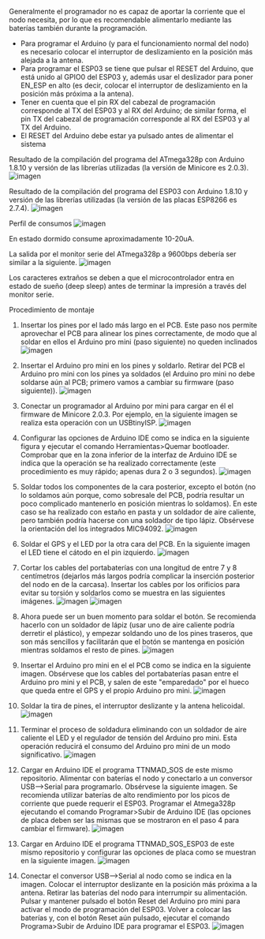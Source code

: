 Generalmente el programador no es capaz de aportar la corriente que el nodo necesita, por lo que es recomendable alimentarlo mediante las baterías también durante la programación.
- Para programar el Arduino (y para el funcionamiento normal del nodo) es necesario colocar el interruptor de deslizamiento en la posición más alejada a la antena.
- Para programar el ESP03 se tiene que pulsar el RESET del Arduino, que está unido al GPIO0 del ESP03 y, además usar el deslizador para poner EN_ESP en alto (es decir, colocar el interruptor de deslizamiento en la posición más próxima a la antena).
- Tener en cuenta que el pin RX del cabezal de programación corresponde al TX del ESP03 y al RX del Arduino; de similar forma, el pin TX del cabezal de programación corresponde al RX del ESP03 y al TX del Arduino. 
- El RESET del Arduino debe estar ya pulsado antes de alimentar el sistema

Resultado de la compilación del programa del ATmega328p con Arduino 1.8.10 y versión de las librerías utilizadas (la versión de Minicore es 2.0.3).
![imagen](https://user-images.githubusercontent.com/52624907/134652531-3c782e80-79ed-4b29-9e56-d59d169ad6dc.png)

Resultado de la compilación del programa del ESP03 con Arduino 1.8.10 y versión de las librerías utilizadas (la versión de las placas ESP8266 es 2.7.4).
![imagen](https://user-images.githubusercontent.com/52624907/136376825-1e3f0aeb-a2c3-45ee-8378-6d923f4e4e44.png)


Perfil de consumos
![imagen](https://user-images.githubusercontent.com/52624907/134661465-e4668836-8e76-4cf8-9a08-4740f311c621.png)

En estado dormido consume aproximadamente 10-20uA.

La salida por el monitor serie del ATmega328p a 9600bps debería ser similar a la siguiente.
![imagen](https://user-images.githubusercontent.com/52624907/136377468-1de53bfc-13ae-418d-95df-22dd412de35c.png)

Los caracteres extraños se deben a que el microcontrolador entra en estado de sueño (deep sleep) antes de terminar la impresión a través del monitor serie.

Procedimiento de montaje
1. Insertar los pines por el lado más largo en el PCB. Este paso nos permite aprovechar el PCB para alinear los pines correctamente, de modo que al soldar en ellos el Arduino pro mini (paso siguiente) no queden inclinados
![imagen](https://user-images.githubusercontent.com/52624907/136381722-f86443d5-bb9d-4a0f-935f-44fc098ebe00.png)

2. Insertar el Arduino pro mini en los pines y soldarlo. Retirar del PCB el Arduino pro mini con los pines ya soldados (el Arduino pro mini no debe soldarse aún al PCB; primero vamos a cambiar su firmware (paso siguiente)).
 ![imagen](https://user-images.githubusercontent.com/52624907/136381993-e3312ed7-9fc8-4c76-a0ed-5f283cf80715.png)
 
3. Conectar un programador al Arduino por mini para cargar en él el firmware de Minicore 2.0.3. Por ejemplo, en la siguiente imagen se realiza esta operación con un USBtinyISP. 
![imagen](https://user-images.githubusercontent.com/52624907/136382172-0406707d-94fd-4c2d-a208-cf05dab69323.png)

4. Configurar las opciones de Arduino IDE como se indica en la siguiente figura y ejecutar el comando Herramientas>Quemar bootloader. Comprobar que en la zona inferior de la interfaz de Arduino IDE se indica que la operación se ha realizado correctamente (este procedimiento es muy rápido; apenas dura 2 o 3 segundos).
![imagen](https://user-images.githubusercontent.com/52624907/136382695-d8d3115d-68d8-4fa2-abaa-5af52adfe9d3.png)

5. Soldar todos los componentes de la cara posterior, excepto el botón (no lo soldamos aún porque, como sobresale del PCB, podría resultar un poco complicado mantenerlo en posición mientras lo soldamos). En este caso se ha realizado con estaño en pasta y un soldador de aire caliente, pero también podría hacerse con una soldador de tipo lápiz. Obsérvese la orientación del los integrados MIC94092.
![imagen](https://user-images.githubusercontent.com/52624907/136383241-c6283e4d-9ea5-4427-bf46-61ff0d272be5.png)

6. Soldar el GPS y el LED por la otra cara del PCB. En la siguiente imagen el LED tiene el cátodo en el pin izquierdo.
![imagen](https://user-images.githubusercontent.com/52624907/136384098-d1f68b52-b1cb-4c3b-978a-f33c422e2c64.png)

7. Cortar los cables del portabaterías con una longitud de entre 7 y 8 centímetros (dejarlos más largos podría complicar la inserción posterior del nodo en de la carcasa). Insertar los cables por los orificios para evitar su torsión y soldarlos como se muestra en las siguientes imágenes.
![imagen](https://user-images.githubusercontent.com/52624907/136384583-f48538d1-5957-4806-82e8-d21a68269c8b.png)
![imagen](https://user-images.githubusercontent.com/52624907/136384656-3caea43a-cb6f-48d5-9954-11bd19b9b21c.png)

8. Ahora puede ser un buen momento para soldar el botón. Se recomienda hacerlo con un soldador de lápiz (usar uno de aire caliente podría derretir el plástico), y empezar soldando uno de los pines traseros, que son más sencillos y facilitarán que el botón se mantenga en posición mientras soldamos el resto de pines.
![imagen](https://user-images.githubusercontent.com/52624907/136384996-f5ec3b7e-dfc7-4e79-884d-f74788322a8c.png)

9. Insertar el Arduino pro mini en el el PCB como se indica en la siguiente imagen. Obsérvese que los cables del portabaterías pasan entre el Arduino pro mini y el PCB, y salen de este "emparedado" por el hueco que queda entre el GPS y el propio Arduino pro mini.
![imagen](https://user-images.githubusercontent.com/52624907/136385600-e43683e2-1c83-4641-a417-1c08916015c9.png)

10. Soldar la tira de pines, el interruptor deslizante y la antena helicoidal.
![imagen](https://user-images.githubusercontent.com/52624907/136385766-1e4ce9e3-0072-4485-a91a-67b475060252.png)

11. Terminar el proceso de soldadura eliminando con un soldador de aire caliente el LED y el regulador de tensión del Arduino pro mini. Esta operación reducirá el consumo del Arduino pro mini de un modo significativo.
![imagen](https://user-images.githubusercontent.com/52624907/136386001-4b4155ff-60f0-403e-9951-7ad4752895ef.png)

12. Cargar en Arduino IDE el programa TTNMAD_SOS de este mismo repositorio. Alimentar con baterías el nodo y conectarlo a un conversor USB-->Serial para programarlo. Obsérvese la siguiente imagen. Se recomienda utilizar baterías de alto rendimiento por los picos de corriente que puede requerir el ESP03. Programar el Atmega328p ejecutando el comando Programar>Subir de Arduino IDE (las opciones de placa deben ser las mismas que se mostraron en el paso 4 para cambiar el firmware).
![imagen](https://user-images.githubusercontent.com/52624907/136386989-9f2aa618-b79d-4977-97a4-f84acefbe22c.png)

13. Cargar en Arduino IDE el programa TTNMAD_SOS_ESP03 de este mismo repositorio y configurar las opciones de placa como se muestran en la siguiente imagen.
![imagen](https://user-images.githubusercontent.com/52624907/136388401-316ee367-78b5-498b-bf8f-be47bf8449cc.png)

14. Conectar el conversor USB-->Serial al nodo como se indica en la imagen. Colocar el interruptor deslizante en la posición más próxima a la antena. Retirar las baterías del nodo para interrumpir su alimentación. Pulsar y mantener pulsado el botón Reset del Arduino pro mini para activar el modo de programación del ESP03. Volver a colocar las baterías y, con el botón Reset aún pulsado, ejecutar el comando Programa>Subir de Arduino IDE para programar el ESP03.
![imagen](https://user-images.githubusercontent.com/52624907/136388846-561d18dc-0c55-4d75-99a1-50c49b7bbf30.png)














